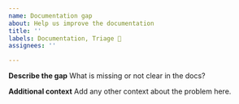 ```yaml
---
name: Documentation gap
about: Help us improve the documentation 
title: ''
labels: Documentation, Triage 👀
assignees: ''

---
```


**Describe the gap**
What is missing or not clear in the docs?

**Additional context**
Add any other context about the problem here.

